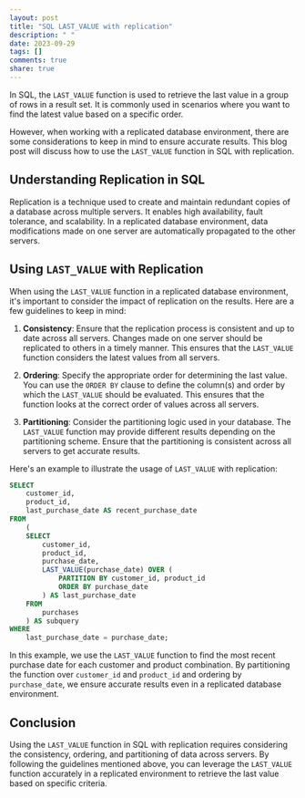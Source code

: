 ```yaml
---
layout: post
title: "SQL LAST_VALUE with replication"
description: " "
date: 2023-09-29
tags: []
comments: true
share: true
---
```


In SQL, the `LAST_VALUE` function is used to retrieve the last value in a group of rows in a result set. It is commonly used in scenarios where you want to find the latest value based on a specific order.

However, when working with a replicated database environment, there are some considerations to keep in mind to ensure accurate results. This blog post will discuss how to use the `LAST_VALUE` function in SQL with replication.

## Understanding Replication in SQL

Replication is a technique used to create and maintain redundant copies of a database across multiple servers. It enables high availability, fault tolerance, and scalability. In a replicated database environment, data modifications made on one server are automatically propagated to the other servers.

## Using `LAST_VALUE` with Replication

When using the `LAST_VALUE` function in a replicated database environment, it's important to consider the impact of replication on the results. Here are a few guidelines to keep in mind:

1. **Consistency**: Ensure that the replication process is consistent and up to date across all servers. Changes made on one server should be replicated to others in a timely manner. This ensures that the `LAST_VALUE` function considers the latest values from all servers.

2. **Ordering**: Specify the appropriate order for determining the last value. You can use the `ORDER BY` clause to define the column(s) and order by which the `LAST_VALUE` should be evaluated. This ensures that the function looks at the correct order of values across all servers.

3. **Partitioning**: Consider the partitioning logic used in your database. The `LAST_VALUE` function may provide different results depending on the partitioning scheme. Ensure that the partitioning is consistent across all servers to get accurate results.

Here's an example to illustrate the usage of `LAST_VALUE` with replication:

```sql
SELECT
    customer_id,
    product_id,
    last_purchase_date AS recent_purchase_date
FROM
    (
    SELECT
        customer_id,
        product_id,
        purchase_date,
        LAST_VALUE(purchase_date) OVER (
            PARTITION BY customer_id, product_id
            ORDER BY purchase_date
        ) AS last_purchase_date
    FROM
        purchases
    ) AS subquery
WHERE
    last_purchase_date = purchase_date;
```

In this example, we use the `LAST_VALUE` function to find the most recent purchase date for each customer and product combination. By partitioning the function over `customer_id` and `product_id` and ordering by `purchase_date`, we ensure accurate results even in a replicated database environment.

## Conclusion

Using the `LAST_VALUE` function in SQL with replication requires considering the consistency, ordering, and partitioning of data across servers. By following the guidelines mentioned above, you can leverage the `LAST_VALUE` function accurately in a replicated environment to retrieve the last value based on specific criteria.